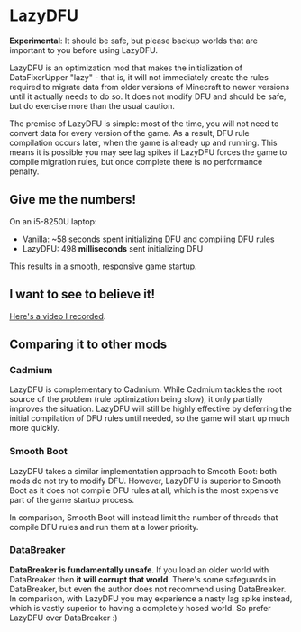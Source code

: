 # LazyDFU

**Experimental**: It should be safe, but please backup worlds that are important to you before using LazyDFU.

LazyDFU is an optimization mod that makes the initialization of DataFixerUpper "lazy" - that is, it
will not immediately create the rules required to migrate data from older versions of Minecraft to
newer versions until it actually needs to do so. It does not modify DFU and should be safe, but do
exercise more than the usual caution.

The premise of LazyDFU is simple: most of the time, you will not need to convert data for every version
of the game. As a result, DFU rule compilation occurs later, when the game is already up and running.
This means it is possible you may see lag spikes if LazyDFU forces the game to compile migration rules,
but once complete there is no performance penalty.

## Give me the numbers!

On an i5-8250U laptop:

* Vanilla: ~58 seconds spent initializing DFU and compiling DFU rules
* LazyDFU: 498 **milliseconds** sent initializing DFU

This results in a smooth, responsive game startup.

## I want to see to believe it!

[Here's a video I recorded](https://www.youtube.com/watch?v=gXDqJ598kKA).

## Comparing it to other mods

### Cadmium

LazyDFU is complementary to Cadmium. While Cadmium tackles the root source of the problem (rule
optimization being slow), it only partially improves the situation. LazyDFU will still be highly
effective by deferring the initial compilation of DFU rules until needed, so the game will start
up much more quickly.

### Smooth Boot

LazyDFU takes a similar implementation approach to Smooth Boot: both mods do not try to modify DFU.
However, LazyDFU is superior to Smooth Boot as it does not compile DFU rules at all, which is the most
expensive part of the game startup process.

In comparison, Smooth Boot will instead limit the number of threads that compile DFU rules and run them
at a lower priority.

### DataBreaker

**DataBreaker is fundamentally unsafe**. If you load an older world with DataBreaker then **it will corrupt
that world**. There's some safeguards in DataBreaker, but even the author does not recommend using DataBreaker.
In comparison, with LazyDFU you may experience a nasty lag spike instead, which is vastly superior to having a
completely hosed world. So prefer LazyDFU over DataBreaker :)

